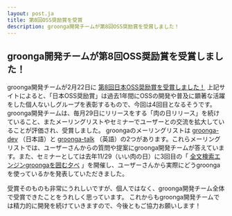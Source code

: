```yaml
---
layout: post.ja
title: 第8回OSS奨励賞を受賞
description: groonga開発チームが第8回OSS奨励賞を受賞しました！
---
```

## groonga開発チームが第8回OSS奨励賞を受賞しました！

groonga開発チームが2月22日に
[第8回日本OSS奨励賞を受賞しました！](http://www.ossforum.jp/ossaward8th2)
上記サイトによると、「日本OSS奨励賞」は過去1年間にOSSの開発や普及に顕著な活躍をした個人ないしグループを表彰するもので、今回は4回目となるそうです。
groonga開発チームは、毎月29日にリリースをする「肉の日リリース」を続けていること、またメーリングリストやセミナーでユーザーとの交流を拡大していることが評価され、受賞しました。
groongaのメーリングリストは
[groonga-dev](http://sourceforge.jp/projects/groonga/lists/archive/dev/)
（日本語）と
[groonga-talk](http://sourceforge.net/mailarchive/forum.php?forum_name=groonga-talk)
（英語）の2つがあります。これらメーリングリストでは、ユーザーさんからの質問や提案にgroonga開発チームが答えています。また、セミナーとしては去年11/29（いい肉の日）に3回目の「
[全文検索エンジンgroongaを囲む夕べ](http://atnd.org/events/33070)
」を開催し、ユーザーさんから実際にどうgroongaを使っているかを発表していただきました。

受賞そのものも非常にうれしいですが、個人ではなく、groonga開発チーム全体で受賞できたことをうれしく思っています。
これからもgroonga開発チームでは精力的に開発を続けていきますので、今後ともご協力お願いします！
